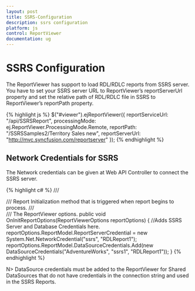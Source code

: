 ```yaml
---
layout: post
title: SSRS-Configuration
description: ssrs configuration
platform: js
control: ReportViewer
documentation: ug
---
```


# SSRS Configuration

The ReportViewer has support to load RDL/RDLC reports from SSRS server. You have to set your SSRS server URL to ReportViewer’s reportServerUrl property and set the relative path of RDL/RDLC file in SSRS to ReportViewer’s reportPath property. 

{% highlight js %}
$("#viewer").ejReportViewer({
    reportServiceUrl: "/api/SSRSReport",
    processingMode: ej.ReportViewer.ProcessingMode.Remote,
    reportPath: "/SSRSSamples2/Territory Sales new",
    reportServerUrl: "http://mvc.syncfusion.com/reportserver"
});
{% endhighlight %}

## Network Credentials for SSRS

The Network credentials can be given at Web API Controller to connect the SSRS server.

{% highlight c# %}
/// <summary>
/// Report Initialization method that is triggered when report begins to process.
/// </summary>
/// <param name="reportOptions">The ReportViewer options.</param>
public void OnInitReportOptions(ReportViewerOptions reportOptions) 
{
    //Adds SSRS Server and Database Credentials here.
    reportOptions.ReportModel.ReportServerCredential = new System.Net.NetworkCredential("ssrs", "RDLReport1");
    reportOptions.ReportModel.DataSourceCredentials.Add(new DataSourceCredentials("AdventureWorks", "ssrs1", "RDLReport1"));
}
{% endhighlight %}

N> DataSource credentials must be added to the ReportViewer for Shared DataSources that do not have credentials in the connection string and used in the SSRS Reports.



